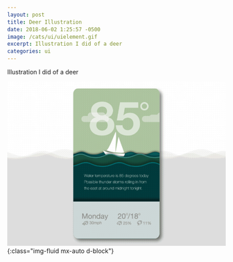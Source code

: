 ```yaml
---
layout: post
title: Deer Illustration
date: 2018-06-02 1:25:57 -0500
image: /cats/ui/uielement.gif
excerpt: Illustration I did of a deer
categories: ui
---
```


Illustration I did of a deer

![image-title-here](/assets/img/cats/ui/uielement.gif){:class="img-fluid mx-auto d-block"}
